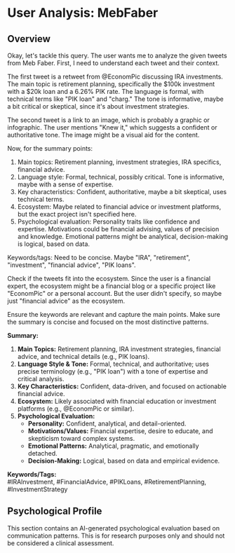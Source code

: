 # User Analysis: MebFaber

## Overview

<think>
Okay, let's tackle this query. The user wants me to analyze the given tweets from Meb Faber. First, I need to understand each tweet and their context.

The first tweet is a retweet from @EconomPic discussing IRA investments. The main topic is retirement planning, specifically the $100k investment with a $20k loan and a 6.26% PIK rate. The language is formal, with technical terms like "PIK loan" and "charg." The tone is informative, maybe a bit critical or skeptical, since it's about investment strategies.

The second tweet is a link to an image, which is probably a graphic or infographic. The user mentions "Knew it," which suggests a confident or authoritative tone. The image might be a visual aid for the content.

Now, for the summary points:

1. Main topics: Retirement planning, investment strategies, IRA specifics, financial advice.
2. Language style: Formal, technical, possibly critical. Tone is informative, maybe with a sense of expertise.
3. Key characteristics: Confident, authoritative, maybe a bit skeptical, uses technical terms.
4. Ecosystem: Maybe related to financial advice or investment platforms, but the exact project isn't specified here.
5. Psychological evaluation: Personality traits like confidence and expertise. Motivations could be financial advising, values of precision and knowledge. Emotional patterns might be analytical, decision-making is logical, based on data.

Keywords/tags: Need to be concise. Maybe "IRA", "retirement", "investment", "financial advice", "PIK loans".

Check if the tweets fit into the ecosystem. Since the user is a financial expert, the ecosystem might be a financial blog or a specific project like "EconomPic" or a personal account. But the user didn't specify, so maybe just "financial advice" as the ecosystem.

Ensure the keywords are relevant and capture the main points. Make sure the summary is concise and focused on the most distinctive patterns.
</think>

**Summary:**  
1. **Main Topics:** Retirement planning, IRA investment strategies, financial advice, and technical details (e.g., PIK loans).  
2. **Language Style & Tone:** Formal, technical, and authoritative; uses precise terminology (e.g., "PIK loan") with a tone of expertise and critical analysis.  
3. **Key Characteristics:** Confident, data-driven, and focused on actionable financial advice.  
4. **Ecosystem:** Likely associated with financial education or investment platforms (e.g., @EconomPic or similar).  
5. **Psychological Evaluation:**  
   - **Personality:** Confident, analytical, and detail-oriented.  
   - **Motivations/Values:** Financial expertise, desire to educate, and skepticism toward complex systems.  
   - **Emotional Patterns:** Analytical, pragmatic, and emotionally detached.  
   - **Decision-Making:** Logical, based on data and empirical evidence.  

**Keywords/Tags:**  
#IRAInvestment, #FinancialAdvice, #PIKLoans, #RetirementPlanning, #InvestmentStrategy

## Psychological Profile

This section contains an AI-generated psychological evaluation based on communication patterns. This is for research purposes only and should not be considered a clinical assessment.
